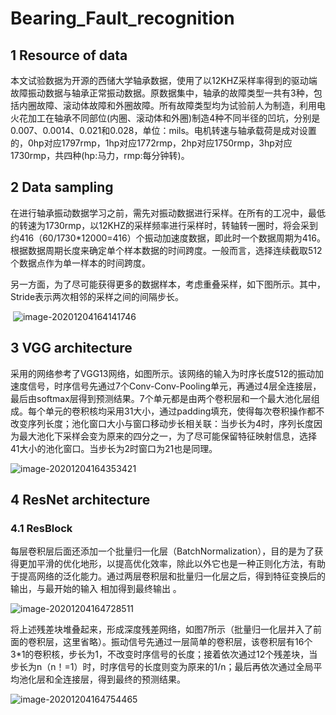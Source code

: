# Bearing_Fault_recognition

## 1 Resource of data

本文试验数据为开源的西储大学轴承数据，使用了以12KHZ采样率得到的驱动端故障振动数据与轴承正常振动数据。原数据集中，轴承的故障类型一共有3种，包括内圈故障、滚动体故障和外圈故障。所有故障类型均为试验前人为制造，利用电火花加工在轴承不同部位(内圈、滚动体和外圈)制造4种不同半径的凹坑，分别是0.007、0.0014、0.021和0.028，单位：mils。电机转速与轴承载荷是成对设置的，0hp对应1797rmp，1hp对应1772rmp，2hp对应1750rmp，3hp对应1730rmp，共四种(hp:马力，rmp:每分钟转)。

## 2 Data sampling

在进行轴承振动数据学习之前，需先对振动数据进行采样。在所有的工况中，最低的转速为1730rmp，以12KHZ的采样频率进行采样时，转轴转一圈时，将会采到约416（60/1730*12000=416）个振动加速度数据，即此时一个数据周期为416。根据数据周期长度来确定单个样本数据的时间跨度。一般而言，选择连续截取512个数据点作为单一样本的时间跨度。

另一方面，为了尽可能获得更多的数据样本，考虑重叠采样，如下图所示。其中，Stride表示两次相邻的采样之间的间隔步长。

​     ![image-20201204164141746](C:\Users\11591\AppData\Roaming\Typora\typora-user-images\image-20201204164141746.png)                          

## 3 VGG architecture

采用的网络参考了VGG13网络，如图所示。该网络的输入为时序长度512的振动加速度信号，时序信号先通过7个Conv-Conv-Pooling单元，再通过4层全连接层，最后由softmax层得到预测结果。7个单元都是由两个卷积层和一个最大池化层组成。每个单元的卷积核均采用31大小，通过padding填充，使得每次卷积操作都不改变序列长度；池化窗口大小与窗口移动步长相关联：当步长为4时，序列长度因为最大池化下采样会变为原来的四分之一，为了尽可能保留特征映射信息，选择41大小的池化窗口。当步长为2时窗口为21也是同理。

![image-20201204164353421](C:\Users\11591\AppData\Roaming\Typora\typora-user-images\image-20201204164353421.png)

## 4 ResNet architecture

### 4.1 ResBlock

每层卷积层后面还添加一个批量归一化层（BatchNormalization），目的是为了获得更加平滑的优化地形，以提高优化效率，除此以外它也是一种正则化方法，有助于提高网络的泛化能力。通过两层卷积层和批量归一化层之后，得到特征变换后的输出，与最开始的输入  相加得到最终输出  。

![image-20201204164728511](C:\Users\11591\AppData\Roaming\Typora\typora-user-images\image-20201204164728511.png)

将上述残差块堆叠起来，形成深度残差网络，如图7所示（批量归一化层并入了前面的卷积层，这里省略）。振动信号先通过一层简单的卷积层，该卷积层有16个3*1的卷积核，步长为1，不改变时序信号的长度；接着依次通过12个残差块，当步长为n（n！=1）时，时序信号的长度则变为原来的1/n；最后再依次通过全局平均池化层和全连接层，得到最终的预测结果。

![image-20201204164754465](C:\Users\11591\AppData\Roaming\Typora\typora-user-images\image-20201204164754465.png)
